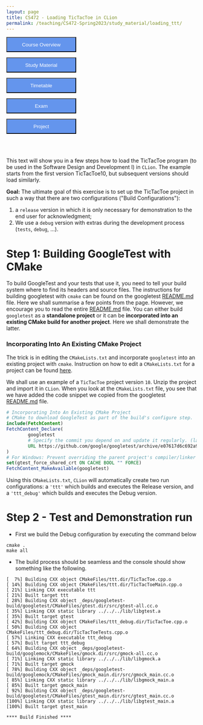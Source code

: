 ```yaml
---
layout: page
title: CS472 - Loading TicTacToe in CLion
permalink: /teaching/CS472-Spring2023/study_material/loading_ttt/
---
```


<form action="/teaching/CS472-Spring2023">
    <input type="submit" style="background-color:cornflowerblue;color:white;width:185px;
height:40px;" value="Course Overview" />
</form>
<form action="/teaching/CS472-Spring2023/study_material">
    <input type="submit" style="background-color:cornflowerblue;color:white;width:185px;
height:40px;" value="Study Material" />
</form>
<form action="/teaching/CS472-Spring2023/Timetable">
    <input type="submit" style="background-color:cornflowerblue;color:white;width:185px;
height:40px;" value="Timetable" />
</form>
<form action="/teaching/CS472-Spring2023/Exam">
    <input type="submit" style="background-color:cornflowerblue;color:white;width:185px;
height:40px;" value="Exam" />
</form>
<form action="/teaching/CS472-Spring2023/project">
    <input type="submit" style="background-color:cornflowerblue;color:white;width:185px;
height:40px;" value="Project" />
</form>


<br/>
<br/>

This text will show you in a few steps how to load the TicTacToe program (to be used in the Software Design and Development I) in ```CLion```. 
The example starts from the first version TicTacToe10, but subsequent versions should load similarly.

**Goal:** 
The ultimate goal of this exercise is to set up the TicTacToe project in such a way that there are two configurations ("Build Configurations"): 
1.  a ```release``` version in which it is only necessary for demonstration to the end user for acknowledgment; 
2.  We use a ```debug``` version with extras during the development process (```tests```, ```debug```, ...).

Step 1: Building GoogleTest with CMake
========
To build GoogleTest and your tests that use it, you need to tell your build system where to find its headers and source files.
The instructions for building googletest with ```cmake``` can be found on the googletest [README.md](https://github.com/google/googletest/tree/main/googletest) file.
Here we shall summarise a few points from the page. However, we encourage you to read the entire [README.md](https://github.com/google/googletest/tree/main/googletest) file.
You can either build ```googletest``` as a **standalone project** or it can be **incorporated into an existing CMake build for another project**.
Here we shall demonstrate the latter.

### Incorporating Into An Existing CMake Project
The trick is in editing the ```CMakeLists.txt``` and incorporate ```googletest``` into an existing project with ```cmake```.
Instruction on how to edit a ```CMakeLists.txt``` for a project can be found [here](https://www.jetbrains.com/help/clion/cmakelists-txt-file.html#cmakelist-template).

We shall use an example of a ```TicTacToe``` project version ```10```.
Unzip the project and import it in ``CLion``. When you look at the ```CMakeLists.txt``` file, you see that we have added the code snippet
we copied from the googletest [README.md](https://github.com/google/googletest/tree/main/googletest) file.


```cmake
# Incorporating Into An Existing CMake Project
# CMake to download GoogleTest as part of the build's configure step.
include(FetchContent)
FetchContent_Declare(
        googletest
        # Specify the commit you depend on and update it regularly. (latest googletest commit - October 19, 2022)
        URL https://github.com/google/googletest/archive/e07617d6c692a96e126f11f85c3e38e46b10b4d0.zip
)
# For Windows: Prevent overriding the parent project's compiler/linker settings
set(gtest_force_shared_crt ON CACHE BOOL "" FORCE)
FetchContent_MakeAvailable(googletest)
```


Using this ```CMakeLists.txt```, ```CLion``` will automatically create two run configurations: a ```'ttt'``` which builds and executes the Release version, and a ```'ttt_debug'``` which builds and executes the Debug version.

Step 2 - Test and Demonstration run
========
* First we build the Debug configuration by executing the command below

```commandline
cmake .
make all
```

* The build process should be seamless and the console should show something like the following.

```commandline
[  7%] Building CXX object CMakeFiles/ttt.dir/TicTacToe.cpp.o
[ 14%] Building CXX object CMakeFiles/ttt.dir/TicTacToeMain.cpp.o
[ 21%] Linking CXX executable ttt
[ 21%] Built target ttt
[ 28%] Building CXX object _deps/googletest-build/googletest/CMakeFiles/gtest.dir/src/gtest-all.cc.o
[ 35%] Linking CXX static library ../../../lib/libgtest.a
[ 35%] Built target gtest
[ 42%] Building CXX object CMakeFiles/ttt_debug.dir/TicTacToe.cpp.o
[ 50%] Building CXX object CMakeFiles/ttt_debug.dir/TicTacToeTests.cpp.o
[ 57%] Linking CXX executable ttt_debug
[ 57%] Built target ttt_debug
[ 64%] Building CXX object _deps/googletest-build/googlemock/CMakeFiles/gmock.dir/src/gmock-all.cc.o
[ 71%] Linking CXX static library ../../../lib/libgmock.a
[ 71%] Built target gmock
[ 78%] Building CXX object _deps/googletest-build/googlemock/CMakeFiles/gmock_main.dir/src/gmock_main.cc.o
[ 85%] Linking CXX static library ../../../lib/libgmock_main.a
[ 85%] Built target gmock_main
[ 92%] Building CXX object _deps/googletest-build/googletest/CMakeFiles/gtest_main.dir/src/gtest_main.cc.o
[100%] Linking CXX static library ../../../lib/libgtest_main.a
[100%] Built target gtest_main
 
**** Build Finished ****
```

